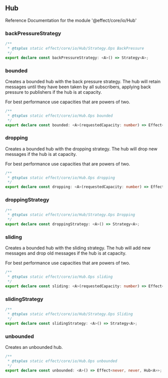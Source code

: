## Hub

Reference Documentation for the module '@effect/core/io/Hub'

### backPressureStrategy

```ts
/**
 * @tsplus static effect/core/io/Hub/Strategy.Ops BackPressure
 */
export declare const backPressureStrategy: <A>() => Strategy<A>;
```

### bounded

Creates a bounded hub with the back pressure strategy. The hub will retain
messages until they have been taken by all subscribers, applying back
pressure to publishers if the hub is at capacity.

For best performance use capacities that are powers of two.

```ts
/**
 * @tsplus static effect/core/io/Hub.Ops bounded
 */
export declare const bounded: <A>(requestedCapacity: number) => Effect<never, never, Hub<A>>;
```

### dropping

Creates a bounded hub with the dropping strategy. The hub will drop new
messages if the hub is at capacity.

For best performance use capacities that are powers of two.

```ts
/**
 * @tsplus static effect/core/io/Hub.Ops dropping
 */
export declare const dropping: <A>(requestedCapacity: number) => Effect<never, never, Hub<A>>;
```

### droppingStrategy

```ts
/**
 * @tsplus static effect/core/io/Hub/Strategy.Ops Dropping
 */
export declare const droppingStrategy: <A>() => Strategy<A>;
```

### sliding

Creates a bounded hub with the sliding strategy. The hub will add new
messages and drop old messages if the hub is at capacity.

For best performance use capacities that are powers of two.

```ts
/**
 * @tsplus static effect/core/io/Hub.Ops sliding
 */
export declare const sliding: <A>(requestedCapacity: number) => Effect<never, never, Hub<A>>;
```

### slidingStrategy

```ts
/**
 * @tsplus static effect/core/io/Hub/Strategy.Ops Sliding
 */
export declare const slidingStrategy: <A>() => Strategy<A>;
```

### unbounded

Creates an unbounded hub.

```ts
/**
 * @tsplus static effect/core/io/Hub.Ops unbounded
 */
export declare const unbounded: <A>() => Effect<never, never, Hub<A>>;
```

